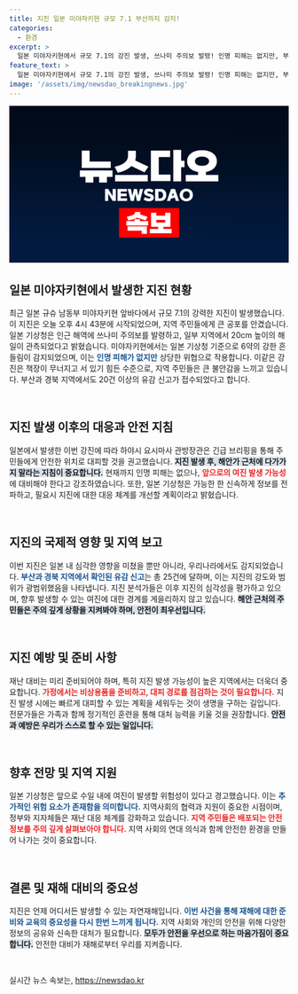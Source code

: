 ```yaml
---
title: 지진 일본 미야자키현 규모 7.1 부산까지 감지!
categories:
  - 환경
excerpt: >
  일본 미야자키현에서 규모 7.1의 강진 발생, 쓰나미 주의보 발령! 인명 피해는 없지만, 부산과 경북에서도 유감 신고가 이어지고 있어 긴박한 상황. 일본 정부는 대피 권고 중!
feature_text: >
  일본 미야자키현에서 규모 7.1의 강진 발생, 쓰나미 주의보 발령! 인명 피해는 없지만, 부산과 경북에서도 유감 신고가 이어지고 있어 긴박한 상황. 일본 정부는 대피 권고 중!
image: '/assets/img/newsdao_breakingnews.jpg'
---
```


<p><img src="/assets/img/newsdao_breakingnews.jpg" alt="cryptoinkorea 속보" /></p>

<h2 data-ke-size="size26">일본 미야자키현에서 발생한 지진 현황</h2>

<p data-ke-size="size16">최근 일본 규슈 남동부 미야자키현 앞바다에서 규모 7.1의 강력한 지진이 발생했습니다. 이 지진은 오늘 오후 4시 43분에 시작되었으며, 지역 주민들에게 큰 공포를 안겼습니다. 일본 기상청은 인근 해역에 쓰나미 주의보를 발령하고, 일부 지역에서 20cm 높이의 해일이 관측되었다고 밝혔습니다. 미야자키현에서는 일본 기상청 기준으로 6약의 강한 흔들림이 감지되었으며, 이는 <b><span style="color: #1a5490;">인명 피해가 없지만</span></b> 상당한 위협으로 작용합니다. 이같은 강진은 책장이 무너지고 서 있기 힘든 수준으로, 지역 주민들은 큰 불안감을 느끼고 있습니다. 부산과 경북 지역에서도 20건 이상의 유감 신고가 접수되었다고 합니다.</p>

<p data-ke-size="size16">&nbsp;</p>

<h2 data-ke-size="size26">지진 발생 이후의 대응과 안전 지침</h2>

<p data-ke-size="size16">일본에서 발생한 이번 강진에 따라 하야시 요시마사 관방장관은 긴급 브리핑을 통해 주민들에게 안전한 위치로 대피할 것을 권고했습니다. <b><span style="background-color: #21538527;">지진 발생 후, 해안가 근처에 다가가지 말라는 지침이 중요합니다.</span></b> 현재까지 인명 피해는 없으나, <b><span style="color: #ee2323;">앞으로의 여진 발생 가능성</span></b>에 대비해야 한다고 강조하였습니다. 또한, 일본 기상청은 가능한 한 신속하게 정보를 전파하고, 필요시 지진에 대한 대응 체계를 개선할 계획이라고 밝혔습니다.</p>

<p data-ke-size="size16">&nbsp;</p>

<h2 data-ke-size="size26">지진의 국제적 영향 및 지역 보고</h2>

<p data-ke-size="size16">이번 지진은 일본 내 심각한 영향을 미쳤을 뿐만 아니라, 우리나라에서도 감지되었습니다. <b><span style="color: #1a5490;">부산과 경북 지역에서 확인된 유감 신고</span></b>는 총 25건에 달하며, 이는 지진의 강도와 범위가 광범위했음을 나타냅니다. 지진 분석가들은 이후 지진의 심각성을 평가하고 있으며, 향후 발생할 수 있는 여진에 대한 경계를 게을리하지 않고 있습니다. <b><span style="background-color: #21538527;">해안 근처의 주민들은 주의 깊게 상황을 지켜봐야 하며, 안전이 최우선입니다.</span></b></p>

<p data-ke-size="size16">&nbsp;</p>

<h2 data-ke-size="size26">지진 예방 및 준비 사항</h2>

<p data-ke-size="size16">재난 대비는 미리 준비되어야 하며, 특히 지진 발생 가능성이 높은 지역에서는 더욱더 중요합니다. <b><span style="color: #ee2323;">가정에서는 비상용품을 준비하고, 대피 경로를 점검하는 것이 필요합니다.</span></b> 지진 발생 시에는 빠르게 대피할 수 있는 계획을 세워두는 것이 생명을 구하는 길입니다. 전문가들은 가족과 함께 정기적인 훈련을 통해 대처 능력을 키울 것을 권장합니다. <b><span style="background-color: #21538527;">안전과 예방은 우리가 스스로 할 수 있는 일입니다.</span></b></p>

<p data-ke-size="size16">&nbsp;</p>

<h2 data-ke-size="size26">향후 전망 및 지역 지원</h2>

<p data-ke-size="size16">일본 기상청은 앞으로 수일 내에 여진이 발생할 위험성이 있다고 경고했습니다. 이는 <b><span style="color: #1a5490;">추가적인 위험 요소가 존재함을 의미합니다.</span></b> 지역사회의 협력과 지원이 중요한 시점이며, 정부와 지자체들은 재난 대응 체계를 강화하고 있습니다. <b><span style="color: #ee2323;">지역 주민들은 배포되는 안전 정보를 주의 깊게 살펴보아야 합니다.</span></b> 지역 사회의 연대 의식과 함께 안전한 환경을 만들어 나가는 것이 중요합니다.</p>

<p data-ke-size="size16">&nbsp;</p>

<h2 data-ke-size="size26">결론 및 재해 대비의 중요성</h2>

<p data-ke-size="size16">지진은 언제 어디서든 발생할 수 있는 자연재해입니다. <b><span style="color: #1a5490;">이번 사건을 통해 재해에 대한 준비와 교육의 중요성을 다시 한번 느끼게 됩니다.</span></b> 지역 사회와 개인의 안전을 위해 다양한 정보의 공유와 신속한 대처가 필요합니다. <b><span style="background-color: #21538527;">모두가 안전을 우선으로 하는 마음가짐이 중요합니다.</span></b> 안전한 대비가 재해로부터 우리를 지켜줍니다.</p> 

<p data-ke-size="size16">&nbsp;</p> 
실시간 뉴스 속보는, <a href="https://newsdao.kr" rel="dofollow">https://newsdao.kr</a>


